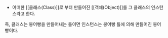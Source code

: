 - 어떠한 [[클래스(Class)]]로 부터 만들어진 [[객체(Object)]]를 그 클래스의 인스턴스라고 한다.

즉, 클래스는 붕어빵을 만들어내는 틀이면 인스턴스는 붕어빵 틀에 의해 만들어진 붕어빵이다.